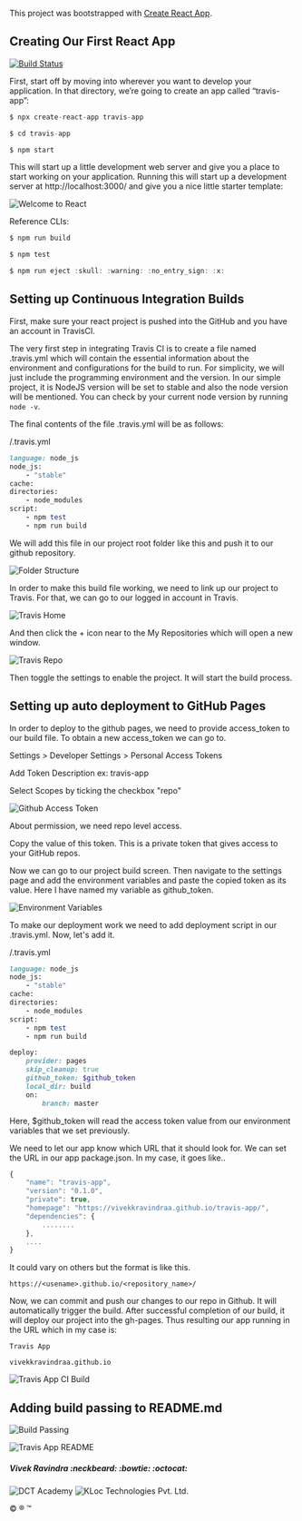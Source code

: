This project was bootstrapped with [Create React App](https://github.com/facebook/create-react-app).

## Creating Our First React App

[![Build Status](https://travis-ci.org/vivekkravindraa/travis-app.svg?branch=master)](https://travis-ci.org/vivekkravindraa/travis-app)

First, start off by moving into wherever you want to develop your application. In that directory, we’re going to create an app called “travis-app”:

```javascript
$ npx create-react-app travis-app
```

```javascript
$ cd travis-app
```

```javascript
$ npm start
```

This will start up a little development web server and give you a place to start working on your application. Running this will start up a development server at http://localhost:3000/ and give you a nice little starter template:

![Welcome to React](src/images/welcome.png)

Reference CLIs:

```javascript
$ npm run build
```

```javascript
$ npm test
```

```javascript
$ npm run eject :skull: :warning: :no_entry_sign: :x:
```

## Setting up Continuous Integration Builds

First, make sure your react project is pushed into the GitHub and you have an account in TravisCI.

The very first step in integrating Travis CI is to create a file named .travis.yml which will contain the essential information about the environment and configurations for the build to run. For simplicity, we will just include the programming environment and the version. In our simple project, it is NodeJS version will be set to stable and also the node version will be mentioned. You can check by your current node version by running <code>node -v</code>.

The final contents of the file .travis.yml will be as follows:

/.travis.yml

```ruby
language: node_js
node_js:
    - "stable"
cache:
directories:
    - node_modules
script:
    - npm test
    - npm run build
```

We will add this file in our project root folder like this and push it to our github repository.

![Folder Structure](src/images/folder-structure.png)

In order to make this build file working, we need to link up our project to Travis. For that, we can go to our logged in account in Travis.

![Travis Home](src/images/travis-home.png)

And then click the + icon near to the My Repositories which will open a new window.

![Travis Repo](src/images/travis-repo.png)

Then toggle the settings to enable the project. It will start the build process.

## Setting up auto deployment to GitHub Pages

In order to deploy to the github pages, we need to provide access_token to our build file. To obtain a new access_token we can go to.

Settings > Developer Settings > Personal Access Tokens

Add Token Description ex: travis-app

Select Scopes by ticking the checkbox "repo"

![Github Access Token](src/images/github-access-token-repo.png)

About permission, we need repo level access.

Copy the value of this token. This is a private token that gives access to your GitHub repos.

Now we can go to our project build screen. Then navigate to the settings page and add the environment variables and paste the copied token as its value. Here I have named my variable as github_token.

![Environment Variables](src/images/environment-variables.png)

To make our deployment work we need to add deployment script in our .travis.yml. Now, let's add it.

/.travis.yml

```ruby
language: node_js
node_js:
    - "stable"
cache:
directories:
    - node_modules
script:
    - npm test
    - npm run build

deploy:
    provider: pages
    skip_cleanup: true
    github_token: $github_token
    local_dir: build
    on:
        branch: master
```

Here, $github_token will read the access token value from our environment variables that we set previously.

We need to let our app know which URL that it should look for. We can set the URL in our app package.json. In my case, it goes like..

```javascript
{
    "name": "travis-app",
    "version": "0.1.0",
    "private": true,
    "homepage": "https://vivekkravindraa.github.io/travis-app/",
    "dependencies": {
        ........
    }, 
    ....
}
```

It could vary on others but the format is like this.

    https://<usename>.github.io/<repository_name>/

Now, we can commit and push our changes to our repo in Github. It will automatically trigger the build. After successful completion of our build, it will deploy our project into the gh-pages. Thus resulting our app running in the URL which in my case is:

    Travis App

    vivekkravindraa.github.io

![Travis App CI Build](src/images/travis-app-ci-build.png)

## Adding build passing to README.md

![Build Passing](src/images/travis-build-passing.png)

![Travis App README](src/images/travis-app-readme.png)

##### Vivek Ravindra :neckbeard: :bowtie: :octocat:

![DCT Academy](src/images/dct.jpg)
![KLoc Technologies Pvt. Ltd.](src/images/kloc.png)

:copyright: :registered: :tm:
